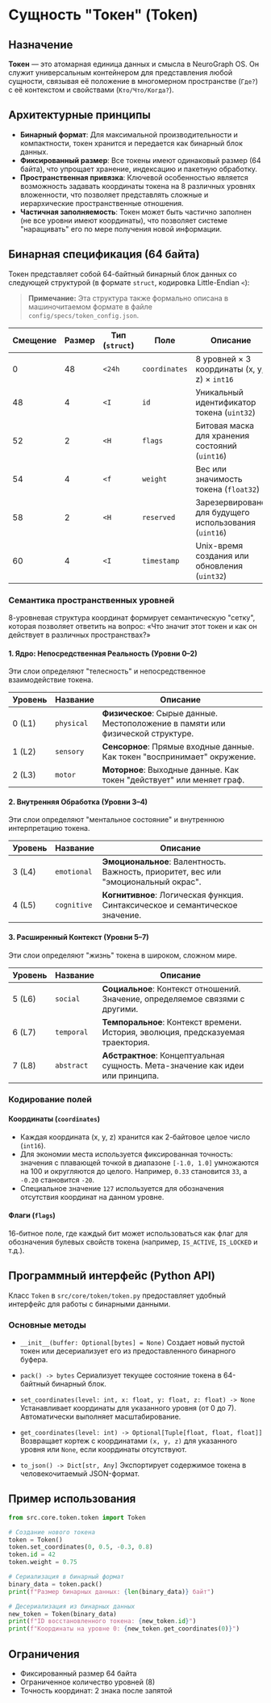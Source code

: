 # Сущность "Токен" (Token)

## Назначение
**Токен** — это атомарная единица данных и смысла в NeuroGraph OS. Он служит универсальным контейнером для представления любой сущности, связывая её положение в многомерном пространстве (`Где?`) с её контекстом и свойствами (`Кто/Что/Когда?`).

## Архитектурные принципы
- **Бинарный формат**: Для максимальной производительности и компактности, токен хранится и передается как бинарный блок данных.
- **Фиксированный размер**: Все токены имеют одинаковый размер (64 байта), что упрощает хранение, индексацию и пакетную обработку.
- **Пространственная привязка**: Ключевой особенностью является возможность задавать координаты токена на 8 различных уровнях вложенности, что позволяет представлять сложные и иерархические пространственные отношения.
- **Частичная заполняемость**: Токен может быть частично заполнен (не все уровни имеют координаты), что позволяет системе "наращивать" его по мере получения новой информации.

## Бинарная спецификация (64 байта)

Токен представляет собой 64-байтный бинарный блок данных со следующей структурой (в формате `struct`, кодировка Little-Endian `<`):

> **Примечание:** Эта структура также формально описана в машиночитаемом формате в файле `config/specs/token_config.json`.

| Смещение | Размер | Тип (`struct`) | Поле          | Описание                                            |
|----------|--------|----------------|---------------|-----------------------------------------------------|
| 0        | 48     | `<24h`         | `coordinates` | 8 уровней × 3 координаты (x, y, z) × `int16`        |
| 48       | 4      | `<I`           | `id`          | Уникальный идентификатор токена (`uint32`)          |
| 52       | 2      | `<H`           | `flags`       | Битовая маска для хранения состояний (`uint16`)     |
| 54       | 4      | `<f`           | `weight`      | Вес или значимость токена (`float32`)               |
| 58       | 2      | `<H`           | `reserved`    | Зарезервировано для будущего использования (`uint16`) |
| 60       | 4      | `<I`           | `timestamp`   | Unix-время создания или обновления (`uint32`)       |

### Семантика пространственных уровней

8-уровневая структура координат формирует семантическую "сетку", которая позволяет ответить на вопрос: «Что значит этот токен и как он действует в различных пространствах?»

#### 1. Ядро: Непосредственная Реальность (Уровни 0–2)
Эти слои определяют "телесность" и непосредственное взаимодействие токена.

| Уровень | Название   | Описание                                                              |
|---------|------------|-----------------------------------------------------------------------|
| 0 (L1)  | `physical` | **Физическое**: Сырые данные. Местоположение в памяти или физической структуре. |
| 1 (L2)  | `sensory`  | **Сенсорное**: Прямые входные данные. Как токен "воспринимает" окружение. |
| 2 (L3)  | `motor`    | **Моторное**: Выходные данные. Как токен "действует" или меняет граф.     |

#### 2. Внутренняя Обработка (Уровни 3–4)
Эти слои определяют "ментальное состояние" и внутреннюю интерпретацию токена.

| Уровень | Название    | Описание                                                              |
|---------|-------------|-----------------------------------------------------------------------|
| 3 (L4)  | `emotional` | **Эмоциональное**: Валентность. Важность, приоритет, вес или "эмоциональный окрас". |
| 4 (L5)  | `cognitive` | **Когнитивное**: Логическая функция. Синтаксическое и семантическое значение. |

#### 3. Расширенный Контекст (Уровни 5–7)
Эти слои определяют "жизнь" токена в широком, сложном мире.

| Уровень | Название   | Описание                                                              |
|---------|------------|-----------------------------------------------------------------------|
| 5 (L6)  | `social`   | **Социальное**: Контекст отношений. Значение, определяемое связями с другими. |
| 6 (L7)  | `temporal` | **Темпоральное**: Контекст времени. История, эволюция, предсказуемая траектория. |
| 7 (L8)  | `abstract` | **Абстрактное**: Концептуальная сущность. Мета-значение как идеи или принципа. |

### Кодирование полей

#### Координаты (`coordinates`)
- Каждая координата (x, y, z) хранится как 2-байтовое целое число (`int16`).
- Для экономии места используется фиксированная точность: значения с плавающей точкой в диапазоне `[-1.0, 1.0]` умножаются на 100 и округляются до целого. Например, `0.33` становится `33`, а `-0.20` становится `-20`.
- Специальное значение `127` используется для обозначения отсутствия координат на данном уровне.

#### Флаги (`flags`)
16-битное поле, где каждый бит может использоваться как флаг для обозначения булевых свойств токена (например, `IS_ACTIVE`, `IS_LOCKED` и т.д.).

## Программный интерфейс (Python API)

Класс `Token` в `src/core/token/token.py` предоставляет удобный интерфейс для работы с бинарными данными.

### Основные методы

- `__init__(buffer: Optional[bytes] = None)`
  Создает новый пустой токен или десериализует его из предоставленного бинарного буфера.

- `pack() -> bytes`
  Сериализует текущее состояние токена в 64-байтный бинарный блок.

- `set_coordinates(level: int, x: float, y: float, z: float) -> None`
  Устанавливает координаты для указанного уровня (от 0 до 7). Автоматически выполняет масштабирование.

- `get_coordinates(level: int) -> Optional[Tuple[float, float, float]]`
  Возвращает кортеж с координатами `(x, y, z)` для указанного уровня или `None`, если координаты отсутствуют.

- `to_json() -> Dict[str, Any]`
  Экспортирует содержимое токена в человекочитаемый JSON-формат.

## Пример использования

```python
from src.core.token.token import Token

# Создание нового токена
token = Token()
token.set_coordinates(0, 0.5, -0.3, 0.8)
token.id = 42
token.weight = 0.75

# Сериализация в бинарный формат
binary_data = token.pack()
print(f"Размер бинарных данных: {len(binary_data)} байт")

# Десериализация из бинарных данных
new_token = Token(binary_data)
print(f"ID восстановленного токена: {new_token.id}")
print(f"Координаты на уровне 0: {new_token.get_coordinates(0)}")
```

## Ограничения
- Фиксированный размер 64 байта
- Ограниченное количество уровней (8)
- Точность координат: 2 знака после запятой
